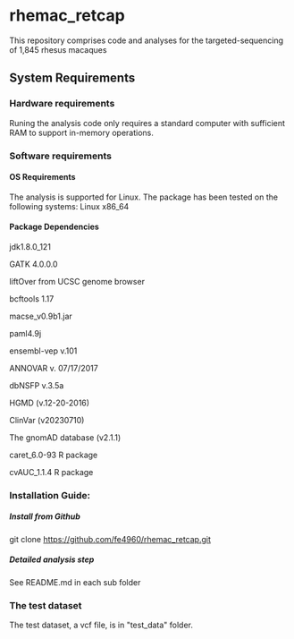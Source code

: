 # rhemac_retcap
This repository comprises code and analyses for the targeted-sequencing of 1,845 rhesus macaques

## System Requirements ##

### Hardware requirements ###
Runing the analysis code only requires a standard computer with sufficient RAM to support in-memory operations.

### Software requirements ###

#### OS Requirements ####
The analysis is supported for Linux. The package has been tested on the following systems: Linux x86_64

#### Package Dependencies ####
jdk1.8.0_121

GATK 4.0.0.0

liftOver from UCSC genome browser

bcftools 1.17

macse_v0.9b1.jar 

paml4.9j

ensembl-vep v.101

ANNOVAR v. 07/17/2017 

dbNSFP v.3.5a

HGMD (v.12-20-2016) 

ClinVar (v20230710)

The gnomAD database (v2.1.1)

caret_6.0-93 R package

cvAUC_1.1.4 R package

### Installation Guide:

##### Install from Github #####
git clone https://github.com/fe4960/rhemac_retcap.git

##### Detailed analysis step #####
See README.md in each sub folder

### The test dataset ###
The test dataset, a vcf file, is in "test_data" folder.

